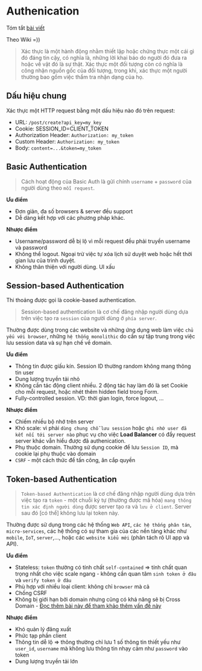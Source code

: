 
# Authenication

Tóm tắt [bài viết](https://viblo.asia/p/authentication-story-part-1-authentication-la-lam-gi-63vKj2YMK2R)

Theo Wiki =)) 

> Xác thực là một hành động nhằm thiết lập hoặc chứng thực một cái gì đó đáng tin cậy, có nghĩa là, những lời khai báo do người đó đưa ra hoặc về vật đó là sự thật. Xác thực một đối tượng còn có nghĩa là công nhận nguồn gốc của đối tượng, trong khi, xác thực một người thường bao gồm việc thẩm tra nhận dạng của họ.


## Dấu hiệu chung

Xác thực một HTTP request bằng một dấu hiệu nào đó trên request:

- URL: `/post/create?api_key=my_key`
- Cookie: SESSION_ID=CLIENT_TOKEN
- Authorization Header: `Authorization: my_token`
- Custom Header: `Authorization: my_token`
- Body: `content=...&token=my_token`

## Basic Authentication

> Cách hoạt động của Basic Auth là gửi chính `username` + `password` của người dùng theo `mỗi request`.

**Ưu điểm**

- Đơn giản, đa số browsers & server đều support 
- Dễ dàng kết hợp với các phương pháp khác.

**Nhược điểm**

- Username/password dễ bị lộ vì mỗi request đều phải truyền username và password
- Không thể logout. Ngoại trừ việc tự xóa lịch sử duyệt web hoặc hết thời gian lưu của trình duyệt.
- Không thân thiện với người dùng. UI xấu

## Session-based Authentication

Thi thoảng được gọi là cookie-based authentication. 

> Session-based authentication là cơ chế đăng nhập người dùng dựa trên việc tạo ra `session` của người dùng ở `phía server`.

Thường được dùng trong các website và những ứng dụng web làm việc `chủ yếu với browser`, những `hệ thống monolithic` do cần sự tập trung trong việc lưu session data và sự hạn chế về domain.

**Ưu điểm**

- Thông tin được giấu kín. Session ID thường random không mang thông tin user
- Dung lượng truyền tải nhỏ
- Không cần tác động client nhiều. 2 động tác hay làm đó là set Cookie cho mỗi request, hoặc nhét thêm hidden field trong Form.
- Fully-controlled session. VD: thời gian login, force logout, ...


**Nhược điểm**

- Chiếm nhiều bộ nhớ trên server
- Khó scale: vì phải `dùng chung chỗ lưu session` hoặc `ghi nhớ user đã kết nối tới server nào` phục vụ cho việc **Load Balancer** có đẩy request server khác vẫn hiểu được đã authenication.
- Phụ thuộc domain. Thường sử dụng cookie để lưu `Session ID`, mà cookie lại phụ thuộc vào domain
- `CSRF` - một cách thức để tấn công, ăn cắp quyền 

## Token-based Authentication

> `Token-based Authentication` là cơ chế đăng nhập người dùng dựa trên việc tạo ra `token` - một chuỗi ký tự (thường được mã hóa) `mang thông tin xác định người dùng` được server tạo ra và `lưu ở client`. Server sau đó [có thể] không lưu lại token này.


Thường được sử dụng trong các hệ thống `Web API`, `các hệ thống phân tán`, `micro-services`, các hệ thống có sự tham gia của các nền tảng khác như `mobile`, `IoT`, `server`,..., hoặc các `website kiểu mới` (phân tách rõ UI app và API).


**Ưu điểm**

- Stateless: `token` thường có tính chất `self-contained` => tính chất quan trọng nhất cho việc scale ngang - không cần quan tâm `sinh token ở đâu` và `verify token ở đâu`
- Phù hợp với nhiều loại client: không chỉ `browser` mà cả 
- Chống CSRF
- Không bị giới hạn bởi domain nhưng cũng có khả năng sẽ bị Cross Domain - [Đọc thêm bài này để tham khảo thêm vấn đề này](cross_domain.md)

**Nhược điểm**

- Khó quản lý đăng xuất
- Phức tạp phần client
- Thông tin dễ lộ => thông thường chỉ lưu 1 số thông tin thiết yếu như `user_id`, `username` mà không lưu thông tin nhạy cảm như `password` vào token
- Dung lượng truyền tải lớn

